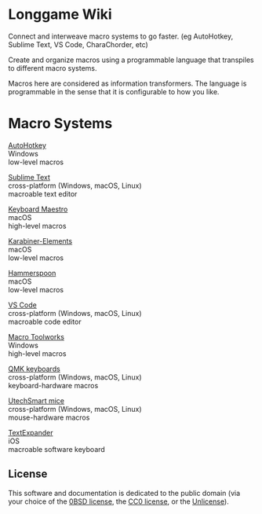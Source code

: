 
# Longgame Wiki

Connect and interweave macro systems to go faster. (eg AutoHotkey, Sublime Text, VS Code, CharaChorder, etc)

Create and organize macros using a programmable language that transpiles to different macro systems.

Macros here are considered as information transformers. The language is programmable in the sense that it is configurable to how you like.

# Macro Systems

[AutoHotkey](https://www.autohotkey.com/)<br>
Windows<br>
low-level macros

[Sublime Text](https://www.sublimetext.com/)<br>
cross-platform (Windows, macOS, Linux)<br>
macroable text editor

[Keyboard Maestro](https://www.keyboardmaestro.com/)<br>
macOS<br>
high-level macros

[Karabiner-Elements](https://karabiner-elements.pqrs.org/)<br>
macOS<br>
low-level macros

[Hammerspoon](http://www.hammerspoon.org/)<br>
macOS<br>
low-level macros

[VS Code](https://code.visualstudio.com/)<br>
cross-platform (Windows, macOS, Linux)<br>
macroable code editor

[Macro Toolworks](https://www.pitrinec.com/products/macro-toolworks)<br>
Windows<br>
high-level macros

[QMK keyboards](https://qmk.fm/)<br>
cross-platform (Windows, macOS, Linux)<br>
keyboard-hardware macros

[UtechSmart mice](http://www.utechsmart.com/download)<br>
cross-platform (Windows, macOS, Linux)<br>
mouse-hardware macros

[TextExpander](https://textexpander.com/)<br>
iOS<br>
macroable software keyboard

## License

This software and documentation is dedicated to the public domain (via your choice of the [0BSD license](https://choosealicense.com/licenses/0bsd/), the [CC0 license](https://choosealicense.com/licenses/cc0-1.0/), or the [Unlicense](https://choosealicense.com/licenses/unlicense/)).
